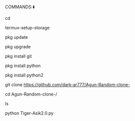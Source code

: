 COMMANDS:⬇️



cd

termux-setup-storage

pkg update

pkg upgrade 

pkg install git

pkg install python

pkg install python2

git clone https://github.com/dark-ar777/Agun-Random-clone-


cd Agun-Random-clone-/

ls

python Tiger-Asik2.0.py





